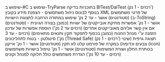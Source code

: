 ﻿שימוש ב-#C
שימוש ב-TryParse בתוכניות בדיקה BlTest/DalTest (רכזים - 1 נק')
בנוסף לבונוס ניהול משתמשים - הצפנת מידע בקובץ XML של פרטי משתמשים (סטודנטים) אושר - עד 2 נק'
שימוש במתודה הרחבה לתצוגת הישויות (ב-ToString) (סטודנטים) אושר - 1 נק'
אפשרות מחיקת אובייקטים של ישויות (כמובן בצורה הגיונית - אם אין קשר אליהם מאובייקטים אחרים) (רכזים עד 2 נק')
הוספת אפשרות של עדכון הזמנה ע"י מנהל החנות (כמובן בכפוף לתפקוד תקין ותנאים מתאימים) (רכזים - עד 3 נק')
סינגלטון - בטוח לתהליכונים (Thread Safe) (רכזים - 1 נק')
תצוגה גרפית (שינוי צבעים וכדומה) במקרה של פורמט קלט לא תקין (סטודנטים) אושר - 1 נק'
אייקון (icon) בכותרת החלון ושורת המשימות (סטודנטים) אושר - 1 נק'
טיפול בישויות משתמשים (רכזים - עד 10 נק')
הגדרת משתמשים כולל חלוקה למנהל וקונים
